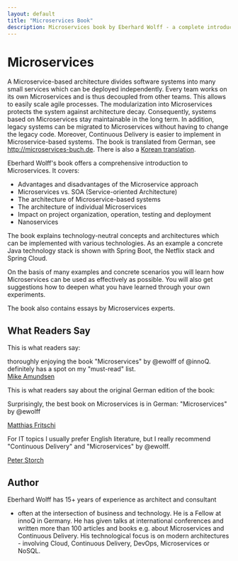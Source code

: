 ```yaml
---
layout: default
title: "Microservices Book"
description: Microservices book by Eberhard Wolff - a complete introduction to the architecture style including aspects like technologies or organizations and a complete examples.
---
```


# Microservices

A Microservice-based architecture divides software systems into many
small services which can be deployed independently. Every team works
on its own Microservices and is thus decoupled from other teams. This
allows to easily scale agile processes. The modularization into
Microservices protects the system against architecture
decay. Consequently, systems based on Microservices stay maintainable
in the long term. In addition, legacy systems can be migrated to
Microservices without having to change the legacy code. Moreover,
Continuous Delivery is easier to implement in Microservice-based
systems. The book is translated from German, see
<http://microservices-buch.de>. There is also a [Korean
translation](http://acornpub.co.kr/book/microservices).

Eberhard Wolff's book offers a comprehensive introduction to Microservices. It covers:

      
* Advantages and disadvantages of the Microservice approach
* Microservices vs. SOA (Service-oriented Architecture)
* The architecture of Microservice-based systems
* The architecture of individual Microservices
* Impact on project organization, operation, testing and deployment
* Nanoservices
      
The book explains technology-neutral concepts and architectures which
can be implemented with various technologies. As an example a concrete
Java technology stack is shown with Spring Boot, the Netflix stack and
Spring Cloud.

On the basis of many examples and concrete scenarios you will learn
how Microservices can be used as effectively as possible. You will
also get suggestions how to deepen what you have learned through your
own experiments.

The book also contains essays by Microservices experts.
      
## What Readers Say

This is what readers say:

thoroughly enjoying the book "Microservices" by @ewolff of
@innoQ. definitely has a spot on my "must-read" list.<br /><a
href="https://twitter.com/mamund/status/792885629516480513">Mike
Amundsen </a>

This is what readers say about the original German edition of the
book:
      
Surprisingly, the best book on Microservices is in German:
"Microservices" by @ewolff

[Matthias Fritschi](https://twitter.com/matfsw/status/671222544729579520)

For IT topics I usually prefer English literature, but I really
recommend "Continuous Delivery" and "Microservices" by @ewolff.

[Peter Storch](https://twitter.com/storchp/status/678547218119401473)


## Author

Eberhard Wolff has 15+ years of experience as architect and consultant
- often at the intersection of business and technology. He is a Fellow
at innoQ in Germany. He has given talks at international conferences
and written more than 100 articles and books e.g. about Microservices
and Continuous Delivery. His technological focus is on modern
architectures - involving Cloud, Continuous Delivery, DevOps,
Microservices or NoSQL.
